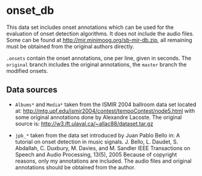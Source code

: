 onset_db
========

This data set includes onset annotations which can be used for the evaluation of
onset detection algorithms. It does not include the audio files. Some can be
found at <http://mir.minimoog.org/sb-mir-db.zip>, all remaining must be obtained
from the original authors directly.

`.onsets` contain the onset annotations, one per line, given in seconds.
The `original` branch includes the original annotations, the `master` branch the
modified onsets.

Data sources
------------
*  `Albums*` and `Media*` taken from the ISMIR 2004 ballroom data set located
   at: <http://mtg.upf.edu/ismir2004/contest/tempoContest/node5.html> with some
   original annotations done by Alexandre Lacoste. The original source is:
   <http://w3.ift.ulaval.ca/~allac88/dataset.tar.gz>

*  `jpb_*` taken from the data set introduced by Juan Pablo Bello in:
   A tutorial on onset detection in music signals.
   J. Bello, L. Daudet, S. Abdallah, C. Duxbury, M. Davies, and M. Sandler
   IEEE Transactions on Speech and Audio Processing, 13(5), 2005
   Because of copyright reasons, only my annotations are included. The audio
   files and original annotations should be obtained from the author.

